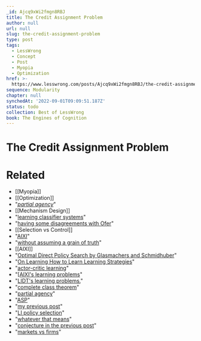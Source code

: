```yaml
---
_id: Ajcq9xWi2fmgn8RBJ
title: The Credit Assignment Problem
author: null
url: null
slug: the-credit-assignment-problem
type: post
tags:
  - LessWrong
  - Concept
  - Post
  - Myopia
  - Optimization
href: >-
  https://www.lesswrong.com/posts/Ajcq9xWi2fmgn8RBJ/the-credit-assignment-problem
sequence: Modularity
chapter: null
synchedAt: '2022-09-01T09:09:51.187Z'
status: todo
collection: Best of LessWrong
book: The Engines of Cognition
---
```


# The Credit Assignment Problem


# Related

- [[Myopia]]
- [[Optimization]]
- "[*partial agency*](https://www.lesswrong.com/s/HeYtBkNbEe7wpjc6X)"
- [[Mechanism Design]]
- "[learning classifier systems](https://en.wikipedia.org/wiki/Learning_classifier_system#History)"
- "[having some disagreements with Ofer](https://www.lesswrong.com/posts/qpZTWb2wvgSt5WQ4H/defining-myopia#jyFnBzgXgsgQPFGu2)"
- [[Selection vs Control]]
- "[AIXI](https://www.lesswrong.com/posts/TtYuY2QBug3dn2wuo/the-problem-with-aixi)"
- "[without assuming a grain of truth](https://www.lesswrong.com/posts/efWfvrWLgJmbBAs3m/embedded-world-models)"
- [[AIXI]]
- "[Optimal Direct Policy Search by Glasmachers and Schmidhuber](https://www.ini.rub.de/upload/file/1511450743_63baefe1e28ac92a0cbc/glasmachers2011a.pdf)"
- "[On Learning How to Learn Learning Strategies](https://people.idsia.ch/~juergen/fki198-94.pdf)"
- "[actor-critic learning](http://incompleteideas.net/book/first/ebook/node66.html)"
- "[[AIXI's learning problems](https://www.lesswrong.com/posts/5bd75cc58225bf0670375575/the-learning-theoretic-ai-alignment-research-agenda)"
- "[LIDT's learning problems.](https://www.lesswrong.com/posts/5bd75cc58225bf06703753d4/two-major-obstacles-for-logical-inductor-decision-theory)"
- "[complete class theorem](https://www.lesswrong.com/posts/sZuw6SGfmZHvcAAEP/complete-class-consequentialist-foundations)"
- "[partial agency](https://www.lesswrong.com/s/HeYtBkNbEe7wpjc6X)"
- "[ASP](https://www.lesswrong.com/posts/q9DbfYfFzkotno9hG/example-decision-theory-problem-agent-simulates-predictor)"
- "[my previous post](https://www.lesswrong.com/s/HeYtBkNbEe7wpjc6X/p/qpZTWb2wvgSt5WQ4H)"
- "[LI policy selection](https://www.lesswrong.com/posts/5bd75cc58225bf067037550c/policy-selection-solves-most-problems)"
- "[whatever that means](https://www.lesswrong.com/posts/dKAJqBDZRMMsaaYo5/in-logical-time-all-games-are-iterated-games)"
- "[conjecture in the previous post](https://www.lesswrong.com/s/HeYtBkNbEe7wpjc6X/p/qpZTWb2wvgSt5WQ4H)"
- "[markets vs firms](https://www.gwern.net/Backstop)"